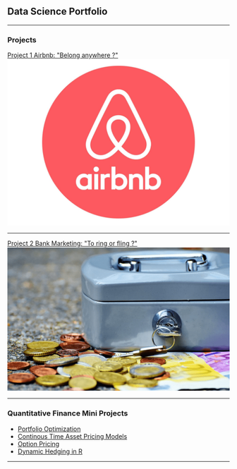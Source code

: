 ## Data Science Portfolio

---

### Projects

[Project 1 Airbnb: "Belong anywhere ?"](/sample_page)
<img src="images/airbnb-logo-png-airbnb-logo-1600.jpg?raw=true"/>

---
[Project 2 Bank Marketing: "To ring or fling ?"](/page2)
<img src="images/term-deposit-rates-min.png?raw=true"/>

---

### Quantitative Finance Mini Projects

- [Portfolio Optimization](http://example.com/)
- [Continous Time Asset Pricing Models](/pdf/sample_presentation.pdf)
- [Option Pricing](http://example.com/)
- [Dynamic Hedging in R](http://example.com/)


---





